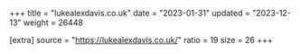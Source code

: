 +++
title = "lukealexdavis.co.uk"
date = "2023-01-31"
updated = "2023-12-13"
weight = 26448

[extra]
source = "https://lukealexdavis.co.uk/"
ratio = 19
size = 26
+++
